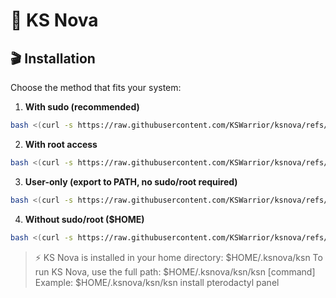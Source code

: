 # 🚀 KS Nova

## 🎬 Installation

Choose the method that fits your system:

1. **With sudo (recommended)**  
```bash
bash <(curl -s https://raw.githubusercontent.com/KSWarrior/ksnova/refs/heads/main/sudo-install.sh)
```
2. **With root access**
```bash
bash <(curl -s https://raw.githubusercontent.com/KSWarrior/ksnova/refs/heads/main/root-install.sh)
```
3. **User-only (export to PATH, no sudo/root required)**
```bash
bash <(curl -s https://raw.githubusercontent.com/KSWarrior/ksnova/refs/heads/main/export-install.sh)
```
4. **Without sudo/root ($HOME)**
```bash
bash <(curl -s https://raw.githubusercontent.com/KSWarrior/ksnova/refs/heads/main/home-install.sh)
```
> ⚡ KS Nova is installed in your home directory: $HOME/.ksnova/ksn
> To run KS Nova, use the full path:
>   $HOME/.ksnova/ksn/ksn [command]
> Example:
>   $HOME/.ksnova/ksn/ksn install pterodactyl panel
